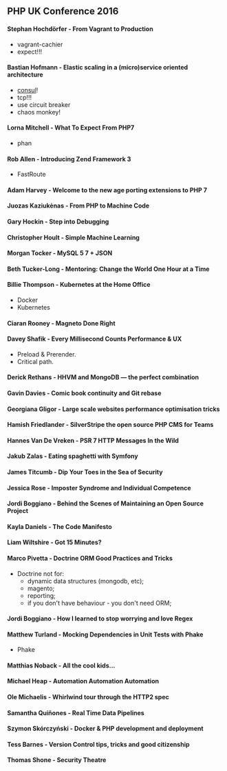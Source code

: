PHP UK Conference 2016
-

#### Stephan Hochdörfer - From Vagrant to Production

* vagrant-cachier
* expect!!!

#### Bastian Hofmann - Elastic scaling in a (micro)service oriented architecture

* [consul](https://www.consul.io/)!
* tcp!!!
* use circuit breaker
* chaos monkey!

#### Lorna Mitchell - What To Expect From PHP7

* phan

#### Rob Allen - Introducing Zend Framework 3

* FastRoute

#### Adam Harvey - Welcome to the new age porting extensions to PHP 7

#### Juozas Kaziukėnas - From PHP to Machine Code

#### Gary Hockin - Step into Debugging

#### Christopher Hoult - Simple Machine Learning

#### Morgan Tocker - MySQL 5 7 + JSON

#### Beth Tucker-Long - Mentoring: Change the World One Hour at a Time

#### Billie Thompson - Kubernetes at the Home Office

* Docker
* Kubernetes

#### Ciaran Rooney - Magneto Done Right

#### Davey Shafik - Every Millisecond Counts Performance & UX

* Preload & Prerender.
* Critical path.

#### Derick Rethans - HHVM and MongoDB — the perfect combination

#### Gavin Davies - Comic book continuity and Git rebase

#### Georgiana Gligor - Large scale websites performance optimisation tricks

#### Hamish Friedlander - SilverStripe the open source PHP CMS for Teams

#### Hannes Van De Vreken - PSR 7 HTTP Messages In the Wild

#### Jakub Zalas - Eating spaghetti with Symfony

#### James Titcumb - Dip Your Toes in the Sea of Security

#### Jessica Rose - Imposter Syndrome and Individual Competence

#### Jordi Boggiano - Behind the Scenes of Maintaining an Open Source Project

#### Kayla Daniels - The Code Manifesto

#### Liam Wiltshire - Got 15 Minutes?

#### Marco Pivetta - Doctrine ORM Good Practices and Tricks

* Doctrine not for:
  * dynamic data structures (mongodb, etc);
  * magento;
  * reporting;
  * if you don't have behaviour - you don't need ORM;

#### Jordi Boggiano - How I learned to stop worrying and love Regex

#### Matthew Turland - Mocking Dependencies in Unit Tests with Phake

* Phake

#### Matthias Noback - All the cool kids...

#### Michael Heap - Automation Automation Automation

#### Ole Michaelis - Whirlwind tour through the HTTP2 spec

#### Samantha Quiñones - Real Time Data Pipelines

#### Szymon Skórczyński - Docker & PHP development and deployment

#### Tess Barnes - Version Control tips, tricks and good citizenship

#### Thomas Shone - Security Theatre
